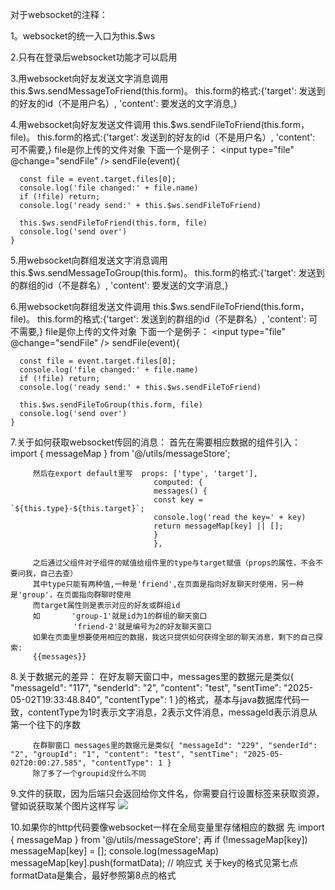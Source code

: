 

对于websocket的注释：

1。websocket的统一入口为this.$ws

2.只有在登录后websocket功能才可以启用

3.用websocket向好友发送文字消息调用 this.$ws.sendMessageToFriend(this.form)。
this.form的格式:{'target': 发送到的好友的id（不是用户名）,
                  'content': 要发送的文字消息,}


4.用websocket向好友发送文件调用 this.$ws.sendFileToFriend(this.form，file)。
this.form的格式:{'target': 发送到的好友的id（不是用户名）,
                  'content': 可不需要,}
file是你上传的文件对象
下面一个是例子：
<input type="file" @change="sendFile" />
 sendFile(event){

      const file = event.target.files[0];
      console.log('file changed:' + file.name)
      if (!file) return;
      console.log('ready send:' + this.$ws.sendFileToFriend)

      this.$ws.sendFileToFriend(this.form, file)
      console.log('send over')
    }


5.用websocket向群组发送文字消息调用 this.$ws.sendMessageToGroup(this.form)。
this.form的格式:{'target': 发送到的群组的id（不是群名）,
                  'content': 要发送的文字消息,}


6.用websocket向群组发送文件调用 this.$ws.sendFileToFriend(this.form，file)。
this.form的格式:{'target': 发送到的群组的id（不是群名）,
                  'content': 可不需要,}
file是你上传的文件对象
下面一个是例子：
<input type="file" @change="sendFile" />
 sendFile(event){

      const file = event.target.files[0];
      console.log('file changed:' + file.name)
      if (!file) return;
      console.log('ready send:' + this.$ws.sendFileToFriend)

      this.$ws.sendFileToGroup(this.form, file)
      console.log('send over')
    }


7.关于如何获取websocket传回的消息：
         首先在需要相应数据的组件引入：import { messageMap } from '@/utils/messageStore';

         然后在export default里写  props: ['type', 'target'],
                                    computed: {
                                    messages() {
                                    const key = `${this.type}-${this.target}`;
                                    console.log('read the key=' + key)
                                    return messageMap[key] || [];
                                    }
                                    },
         
         之后通过父组件对子组件的赋值给组件里的type与target赋值（props的属性，不会不要问我，自己去查）
         其中type只能有两种值,一种是'friend',在页面是指向好友聊天时使用，另一种是'group'，在页面指向群聊时使用
         而target属性则是表示对应的好友或群组id
         如       'group-1'就是id为1的群组的聊天窗口
                  'friend-2'就是编号为2的好友聊天窗口
         如果在页面里想要使用相应的数据，我这只提供如何获得全部的聊天消息，剩下的自己探索:
         {{messages}}

8.关于数据元的差异：
         在好友聊天窗口中，messages里的数据元是类似{ "messageId": "117", "senderId": "2", "content": "test", "sentTime": "2025-05-02T19:33:48.840", "contentType": 1 }的格式，基本与java数据库代码一致，contentType为1时表示文字消息，2表示文件消息，messageId表示消息从第一个往下的序数

         在群聊窗口 messages里的数据元是类似{ "messageId": "229", "senderId": "2", "groupId": "1", "content": "test", "sentTime": "2025-05-02T20:00:27.585", "contentType": 1 }
         除了多了一个groupid没什么不同

9.文件的获取，因为后端只会返回给你文件名，你需要自行设置标签来获取资源，譬如说获取某个图片这样写
<img  src="http://localhost:8080/file/返回给你的文件名" style="max-width: 300px;"/>


10.如果你的http代码要像websocket一样在全局变量里存储相应的数据
先
import { messageMap } from '@/utils/messageStore';
再
if (!messageMap[key]) messageMap[key] = [];
      console.log(messageMap)
      messageMap[key].push(formatData); // 响应式
关于key的格式见第七点
formatData是集合，最好参照第8点的格式